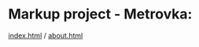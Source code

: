 # Markup project - Metrovka: 

[index.html](https://mr-sychevskyi.github.io/markup-project-metrovka/src/index.html) /
[about.html](https://mr-sychevskyi.github.io/markup-project-metrovka/src/page-2.html)
